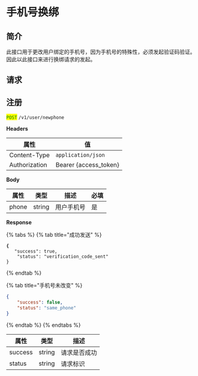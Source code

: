 # 手机号换绑

## 简介

此接口用于更改用户绑定的手机号，因为手机号的特殊性，必须发起验证码验证。因此以此接口来进行换绑请求的发起。

## &#x20;请求

## 注册

<mark style="color:green;">`POST`</mark> `/v1/user/newphone`

**Headers**

| 属性            | 值                      |
| ------------- | ---------------------- |
| Content-Type  | `application/json`     |
| Authorization | Bearer {access\_token} |

**Body**

| 属性    | 类型     | 描述    | 必填 |
| ----- | ------ | ----- | -- |
| phone | string | 用户手机号 | 是  |

**Response**

{% tabs %}
{% tab title="成功发送" %}
<pre class="language-json"><code class="lang-json"><strong>{
</strong>	"success": true,
	"status": "verification_code_sent"
}
</code></pre>
{% endtab %}

{% tab title="手机号未改变" %}
```json
{
	"success": false,
	"status": "same_phone"
}
```
{% endtab %}
{% endtabs %}

| 属性      | 类型     | 描述     |
| ------- | ------ | ------ |
| success | string | 请求是否成功 |
| status  | string | 请求标识   |
